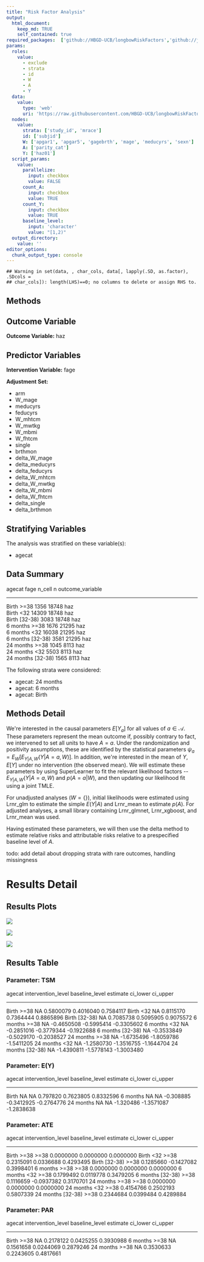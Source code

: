 ```yaml
---
title: "Risk Factor Analysis"
output: 
  html_document:
    keep_md: TRUE
    self_contained: true
required_packages:  ['github://HBGD-UCB/longbowRiskFactors','github://jeremyrcoyle/skimr@vector_types', 'github://tlverse/delayed']
params:
  roles:
    value:
      - exclude
      - strata
      - id
      - W
      - A
      - Y
  data: 
    value: 
      type: 'web'
      uri: 'https://raw.githubusercontent.com/HBGD-UCB/longbowRiskFactors/master/inst/sample_data/birthwt_data.rdata'
  nodes:
    value:
      strata: ['study_id', 'mrace']
      id: ['subjid']
      W: ['apgar1', 'apgar5', 'gagebrth', 'mage', 'meducyrs', 'sexn']
      A: ['parity_cat']
      Y: ['haz01']
  script_params:
    value:
      parallelize:
        input: checkbox
        value: FALSE
      count_A:
        input: checkbox
        value: TRUE
      count_Y:
        input: checkbox
        value: TRUE        
      baseline_level:
        input: 'character'
        value: "[1,2)"
  output_directory:
    value: ''
editor_options: 
  chunk_output_type: console
---
```







```
## Warning in set(data, , char_cols, data[, lapply(.SD, as.factor), .SDcols =
## char_cols]): length(LHS)==0; no columns to delete or assign RHS to.
```

## Methods
## Outcome Variable

**Outcome Variable:** haz

## Predictor Variables

**Intervention Variable:** fage

**Adjustment Set:**

* arm
* W_mage
* meducyrs
* feducyrs
* W_mhtcm
* W_mwtkg
* W_mbmi
* W_fhtcm
* single
* brthmon
* delta_W_mage
* delta_meducyrs
* delta_feducyrs
* delta_W_mhtcm
* delta_W_mwtkg
* delta_W_mbmi
* delta_W_fhtcm
* delta_single
* delta_brthmon

## Stratifying Variables

The analysis was stratified on these variable(s):

* agecat

## Data Summary

agecat      fage       n_cell       n  outcome_variable 
----------  --------  -------  ------  -----------------
Birth       >=38         1356   18748  haz              
Birth       <32         14309   18748  haz              
Birth       [32-38)      3083   18748  haz              
6 months    >=38         1676   21295  haz              
6 months    <32         16038   21295  haz              
6 months    [32-38)      3581   21295  haz              
24 months   >=38         1045    8113  haz              
24 months   <32          5503    8113  haz              
24 months   [32-38)      1565    8113  haz              


The following strata were considered:

* agecat: 24 months
* agecat: 6 months
* agecat: Birth



## Methods Detail

We're interested in the causal parameters $E[Y_a]$ for all values of $a \in \mathcal{A}$. These parameters represent the mean outcome if, possibly contrary to fact, we intervened to set all units to have $A=a$. Under the randomization and positivity assumptions, these are identified by the statistical parameters $\psi_a=E_W[E_{Y|A,W}(Y|A=a,W)]$.  In addition, we're interested in the mean of $Y$, $E[Y]$ under no intervention (the observed mean). We will estimate these parameters by using SuperLearner to fit the relevant likelihood factors -- $E_{Y|A,W}(Y|A=a,W)$ and $p(A=a|W)$, and then updating our likelihood fit using a joint TMLE.

For unadjusted analyses ($W=\{\}$), initial likelihoods were estimated using Lrnr_glm to estimate the simple $E(Y|A)$ and Lrnr_mean to estimate $p(A)$. For adjusted analyses, a small library containing Lrnr_glmnet, Lrnr_xgboost, and Lrnr_mean was used.

Having estimated these parameters, we will then use the delta method to estimate relative risks and attributable risks relative to a prespecified baseline level of $A$.

todo: add detail about dropping strata with rare outcomes, handling missingness







# Results Detail

## Results Plots
![](/tmp/c283d934-8874-4590-bd97-dc7834543921/0c4d5123-effa-44c3-a7b6-e21a0b08f443/REPORT_files/figure-html/plot_tsm-1.png)<!-- -->



![](/tmp/c283d934-8874-4590-bd97-dc7834543921/0c4d5123-effa-44c3-a7b6-e21a0b08f443/REPORT_files/figure-html/plot_ate-1.png)<!-- -->



![](/tmp/c283d934-8874-4590-bd97-dc7834543921/0c4d5123-effa-44c3-a7b6-e21a0b08f443/REPORT_files/figure-html/plot_par-1.png)<!-- -->

## Results Table

### Parameter: TSM


agecat      intervention_level   baseline_level      estimate     ci_lower     ci_upper
----------  -------------------  ---------------  -----------  -----------  -----------
Birth       >=38                 NA                 0.5800079    0.4016040    0.7584117
Birth       <32                  NA                 0.8115170    0.7364444    0.8865896
Birth       [32-38)              NA                 0.7085738    0.5095905    0.9075572
6 months    >=38                 NA                -0.4650508   -0.5995414   -0.3305602
6 months    <32                  NA                -0.2851016   -0.3779344   -0.1922688
6 months    [32-38)              NA                -0.3533849   -0.5029170   -0.2038527
24 months   >=38                 NA                -1.6735496   -1.8059786   -1.5411205
24 months   <32                  NA                -1.2580730   -1.3516755   -1.1644704
24 months   [32-38)              NA                -1.4390811   -1.5778143   -1.3003480


### Parameter: E(Y)


agecat      intervention_level   baseline_level     estimate     ci_lower     ci_upper
----------  -------------------  ---------------  ----------  -----------  -----------
Birth       NA                   NA                 0.797820    0.7623805    0.8332596
6 months    NA                   NA                -0.308885   -0.3412925   -0.2764776
24 months   NA                   NA                -1.320486   -1.3571087   -1.2838638


### Parameter: ATE


agecat      intervention_level   baseline_level     estimate     ci_lower    ci_upper
----------  -------------------  ---------------  ----------  -----------  ----------
Birth       >=38                 >=38              0.0000000    0.0000000   0.0000000
Birth       <32                  >=38              0.2315091    0.0336688   0.4293495
Birth       [32-38)              >=38              0.1285660   -0.1427082   0.3998401
6 months    >=38                 >=38              0.0000000    0.0000000   0.0000000
6 months    <32                  >=38              0.1799492    0.0119778   0.3479205
6 months    [32-38)              >=38              0.1116659   -0.0937382   0.3170701
24 months   >=38                 >=38              0.0000000    0.0000000   0.0000000
24 months   <32                  >=38              0.4154766    0.2502193   0.5807339
24 months   [32-38)              >=38              0.2344684    0.0399484   0.4289884


### Parameter: PAR


agecat      intervention_level   baseline_level     estimate    ci_lower    ci_upper
----------  -------------------  ---------------  ----------  ----------  ----------
Birth       >=38                 NA                0.2178122   0.0425255   0.3930988
6 months    >=38                 NA                0.1561658   0.0244069   0.2879246
24 months   >=38                 NA                0.3530633   0.2243605   0.4817661
